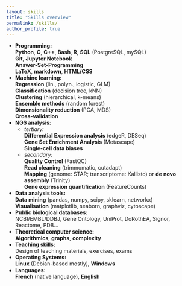 ```yaml
---
layout: skills
title: "Skills overview"
permalink: /skills/
author_profile: true
---
```


* **<span class=important>Programming:</span>**  
**Python**, **C**, **C++**, **Bash**, **R**, **SQL** (PostgreSQL, mySQL)    
**Git**, **Jupyter Notebook**  
**Answer-Set-Programming**  
**LaTeX**, **markdown**, **HTML/CSS**
* **<span class=important>Machine learning:</span>**  
**Regression** (lin., polyn., logistic, GLM)  
**Classification** (decision tree, kNN)  
**Clustering** (hierarchical, k-means)  
**Ensemble methods** (random forest)  
**Dimensionality reduction** (PCA, MDS)  
**Cross-validation**
* **<span class=important>NGS analysis:</span>**
    + *<informative>tertiary:</informative>*  
    **Differential Expression analysis** (edgeR, DESeq)  
    **Gene Set Enrichment Analysis** (Metascape)  
    **Single-cell data biases**
    + *<informative>secondary:</informative>*  
    **Quality Control** (FastQC)  
    **Read cleaning** (trimmomatic, cutadapt)  
    **Mapping** (genome: STAR; transcriptome: Kallisto) or **de novo assembly** (Trinity)  
    **Gene expression quantification** (FeatureCounts)
* **<span class=important>Data analysis tools:</span>**  
**Data mining** (pandas, numpy, scipy, sklearn, networkx)  
**Visualisation** (matplotlib, seaborn, graphviz, cytoscape)
* **<span class=important>Public biological databases:</span>**  
NCBI/EMBL/DDBJ, Gene Ontology, UniProt, DoRothEA, Signor, Reactome, PDB...
* **<span class=important>Theoretical computer science:</span>**  
**Algorithmics**, **graphs**, **complexity**
* **<span class=important>Teaching skills:</span>**  
Design of teaching materials, exercises, exams
* **<span class=important>Operating Systems:</span>**  
**Linux** (Debian-based mostly), **Windows**
* **<span class=important>Languages:</span>**  
**French** (native language), **English**
